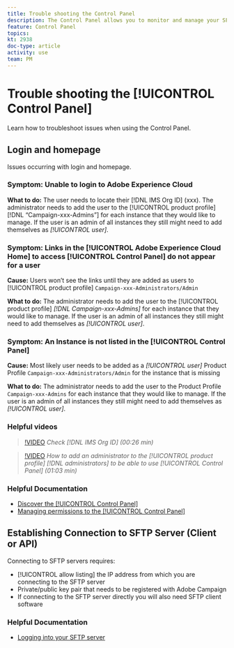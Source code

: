 ```yaml
---
title: Trouble shooting the Control Panel
description: The Control Panel allows you to monitor and manage your SFTP storage by instance and allow list IP addresses.
feature: Control Panel
topics: 
kt: 2938
doc-type: article
activity: use
team: PM
---
```


# Trouble shooting the [!UICONTROL Control Panel]

Learn how to troubleshoot issues when using the Control Panel.

## Login and homepage

Issues occurring with login and homepage.

### Symptom: Unable to login to Adobe Experience Cloud

**What to do:**
The user needs to locate their [!DNL IMS Org ID] (xxx). The administrator needs to add the user to the [!UICONTROL product profile] [!DNL “Campaign-xxx-Admins”] for each instance that they would like to manage. If the user is an admin of all instances they still might need to add themselves as *[!UICONTROL user]*.

### Symptom: Links in the [!UICONTROL Adobe Experience Cloud Home] to access [!UICONTROL Control Panel] do not appear for a user 

**Cause:**
Users won’t see the links until they are added as users to [!UICONTROL product profile] `Campaign-xxx-Administrators/Admin`

**What to do:**
The administrator needs to add the user to the [!UICONTROL product profile] *[!DNL Campaign-xxx-Admins]* for each instance that they would like to manage. If the user is an admin of all instances they still might need to add themselves as *[!UICONTROL user]*. 

### Symptom: An Instance is not listed in the [!UICONTROL Control Panel]

**Cause:**
Most likely user needs to be added as a *[!UICONTROL user]* Product Profile `Campaign-xxx-Administrators/Admin` for the instance that is missing

**What to do:**
The administrator needs to add the user to the Product Profile `Campaign-xxx-Admins` for each instance that they would like to manage. If the user is an admin of all instances they still might need to add themselves as *[!UICONTROL user]*.

### Helpful videos

>[!VIDEO](https://video.tv.adobe.com/v/27183?quality=12)
*Check [!DNL IMS Org ID] (00:26 min)*

>[!VIDEO](https://video.tv.adobe.com/v/27147?quality=12)
*How to add an administrator to the [!UICONTROL product profile] *[!DNL administrators]* to be able to use [!UICONTROL Control Panel] (01:03 min)*

### Helpful Documentation

* [Discover the [!UICONTROL Control Panel]](https://helpx.adobe.com/campaign/kb/control-panel-overview.html)
* [Managing permissions to the [!UICONTROL Control Panel]](https://helpx.adobe.com/campaign/kb/control-panel-access.html)

## Establishing Connection to SFTP Server (Client or API)

Connecting to SFTP servers requires:

* [!UICONTROL allow listing] the IP address from which you are connecting to the SFTP server  
* Private/public key pair that needs to be registered with Adobe Campaign
* If connecting to the SFTP server directly you will also need SFTP client software

### Helpful Documentation

* [Logging into your SFTP server](https://helpx.adobe.com/campaign/kb/control-panel-sftp.html#LoggingintoyourSFTPserver)
  
